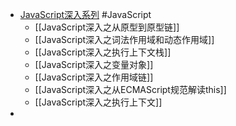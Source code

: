- [JavaScript深入系列](https://github.com/mqyqingfeng/Blog) #JavaScript
	- [[JavaScript深入之从原型到原型链]]
	- [[JavaScript深入之词法作用域和动态作用域]]
	- [[JavaScript深入之执行上下文栈]]
	- [[JavaScript深入之变量对象]]
	- [[JavaScript深入之作用域链]]
	- [[JavaScript深入之从ECMAScript规范解读this]]
	- [[JavaScript深入之执行上下文]]
-